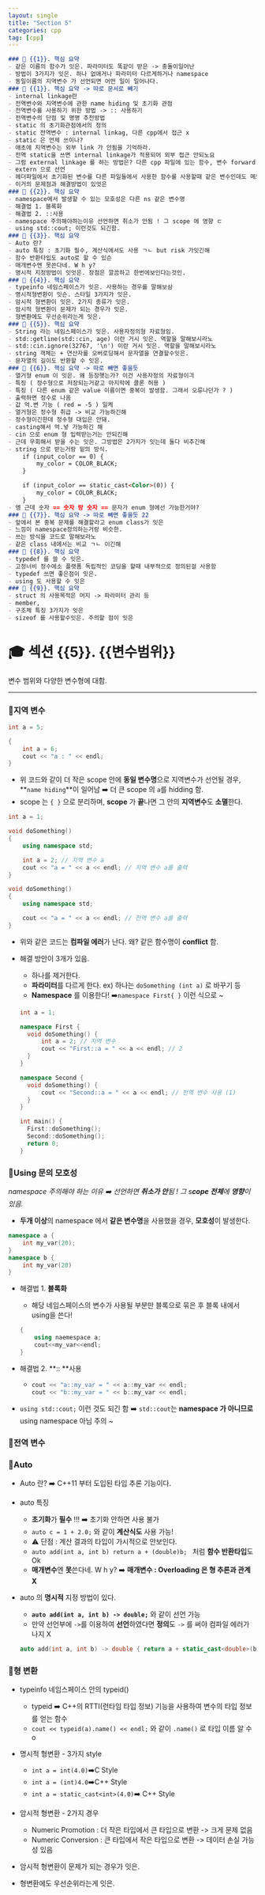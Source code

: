 ```yaml
---
layout: single
title: "Section 5"
categories: cpp
tag: [cpp]
---
```


```markdown
### 💟 {{1}}. 핵심 요약 
- 같은 이름의 함수가 잇은. 파라미터도 똑같이 받은 -> 충돌이일어난
- 방법이 3가지가 잇은. 하나 없애거나 파라미터 다르게하거나 namespace
- 동일이름의 지역변수 가 선언되면 어떤 일이 일어나다.
### 💟 {{1}}. 핵심 요약 -> 따로 문서로 빼기
- internal linkage란
- 전역변수와 지역변수에 관한 name hiding 및 초기화 관점 
- 전역변수를 사용하기 위한 방법 -> :: 사용하기
- 전역변수의 단점 및 명명 추천방법
- static 의 초기화관점에서의 정의 
- static 전역변수 : internal linkag, 다른 cpp에서 접근 x
- static 은 언제 쓰이나?
- 애초에 지역변수는 외부 link 가 안됨을 기억하라. 
- 전역 static을 쓰면 internal linkage가 적용되어 외부 접근 안되노요
- 그럼 external linkage 를 하는 방법은? 다른 cpp 파일에 있는 함수, 변수 forward declaration
- extern 으로 선언
- 헤더파일에서 초기화된 변수를 다른 파일들에서 사용한 함수를 사용할때 같은 변수인데도 메모리 할당이 왜 다르게 되는거지?
- 이거의 문제점과 해결방법이 있엇은
### 💟 {{2}}. 핵심 요약
- namespace에서 발생할 수 있는 모호성은 다른 ns 같은 변수명
- 해결법 1. 블록화
- 해결법 2. ::사용
- namespace 주의해야하는이유 선언하면 취소가 안됨 ! 그 scope 에 영향 ㄷ
- using std::cout; 이런것도 되긴함.
### 💟 {{3}}. 핵심 요약
- Auto 란?
- auto 특징 : 초기화 필수, 계산식에서도 사용 ㄱㄴ but risk 가잇긴해
- 함수 반환타입도 auto로 할 수 있슨
- 매개변수엔 못쓴다네. W h y?
- 명시적 지정방법이 잇엇은. 장점은 깔끔하고 한번에보인다는것인.
### 💟 {{4}}. 핵심 요약
- typeinfo 네임스페이스가 잇은. 사용하는 경우를 말해보삼
- 명시적형변환이 잇슨. 스타일 3가지가 잇은.
- 암시적 형변환이 잇은. 2가지 종류가 잇은.
- 암시적 형변환이 문제가 되는 경우가 잇은.
- 형변환에도 우선순위라는게 잇은.
### 💟 {{5}}. 핵심 요약
- String 라는 네임스페이스가 잇은. 사용자정의형 자료형임.
- std::getline(std::cin, age) 이란 거시 잇은. 역할을 말해보시라노
- std::cin.ignore(32767, '\n') 이란 거시 잇은. 역할을 말해보시라노
- string 객체는 + 연산자를 오버로딩해서 문자열을 연결할수잇은.
- 문자열의 길이도 반환할 수 잇은.
### 💟 {{6}}. 핵심 요약 -> 따로 빼면 좋을듯
- 열거형 enum 이 잇은. 왜 등장햇는가? 이건 사용자정의 자료형이긔
- 특징 ( 정수형으로 저장되는거같고 마지막에 콜론 허용 )
- 특징 ( 다른 enum 같은 value 이름이면 중복이 발생함. 그래서 오류나던가 ? )
- 출력하면 정수로 나옴
- 값 억.변 가능 ( red = -5 ) 일케
- 열거형은 정수형 취급 -> 비교 가능하긴해
- 정수형이긴한데 정수형 대입은 안돼.
- casting해서 억.넣 가능하긴 해
- cin 으로 enum 형 입력받는거는 안되긴해
- 근데 우회해서 받을 수는 잇은. 그방법은 2가지가 잇는데 둘다 비추긴해
- string 으로 받는거랑 밑의 방식. 
    if (input_color == 0) {
        my_color = COLOR_BLACK;
    }

    if (input_color == static_cast<Color>(0)) {
		my_color = COLOR_BLACK;
	}
- 엥 근데 숫자 == 숫자 랑 숫자 == 문자가 enum 형에선 가능한거야?
### 💟 {{7}}. 핵심 요약 -> 따로 빼면 좋을듯 22
- 앞에서 본 중복 문제를 해결할라고 enum class가 잇은
- 느낌이 namespace정의하는거랑 비슷한.
- 쓰는 방식을 코드로 말해보라노
- 같은 class 내에서는 비교 ㄱㄴ 이긴해 
### 💟 {{8}}. 핵심 요약 
- typedef 를 쓸 수 잇은.
- 고정너비 정수에소 플랫폼 독립적인 코딩을 할때 내부적으로 정의된걸 사용함
- typedef 쓰면 좋은점이 잇은.
- using 도 사용할 수 잇은
### 💟 {{9}}. 핵심 요약
- struct 의 사용목적은 머지 -> 파라미터 관리 등
- member, 
- 구조체 특징 3가지가 잇은
- sizeof 를 사용할수잇은. 주의할 점이 잇은
```

# 🎓 섹션 {{5}}. {{변수범위}}

변수 범위와 다양한 변수형에 대함.

---

### 📌지역 변수

```c++
int a = 5;

{
    int a = 6;
    cout << "a : " << endl;
}
```

* 위 코드와 같이 더 작은 scope 안에 **동일 변수명**으로 지역변수가 선언될 경우, **`name hiding`**이 일어남 ➡️ 더 큰 scope 의 `a`를 hidding 함.
* scope 는 `{ }` 으로 분리하며, **scope** 가 **끝**나면 그 안의 **지역변수**도 **소멸**한다.

```c++
int a = 1;

void doSomething()
{
	using namespace std;

	int a = 2; // 지역 변수 a
	cout << "a = " << a << endl; // 지역 변수 a를 출력
}

void doSomething()
{
	using namespace std;

	cout << "a = " << a << endl; // 전역 변수 a를 출력
}

```

* 위와 같은 코드는 **컴파일 에러**가 난다. 왜? 같은 함수명이 **conflict** 함.

* 해결 방안이 3개가 있음.

  * 하나를 제거한다.
  * **파라미터**를 다르게 한다. ex) 하나는 `doSomething (int a)` 로 바꾸기 등 
  * **Namespace** 를 이용한다! ➡️`namespace First{ }` 이런 식으로 ~

  ```c++
  int a = 1;
  
  namespace First {
  	void doSomething() {
  		int a = 2; // 지역 변수
  		cout << "First::a = " << a << endl; // 2
  	}
  }
  
  namespace Second {
  	void doSomething() {
  		cout << "Second::a = " << a << endl; // 전역 변수 사용 (1)
  	}
  }
  
  int main() {
  	First::doSomething();
  	Second::doSomething();
  	return 0;
  }
  ```

### 📌Using 문의 모호성

*namespace 주의해야 하는 이유 ➡️ 선언하면 **취소가 안**됨 ! 그 s**cope 전체**에 **영향**이 있음.*

* **두개 이상**의 namespace 에서 **같은 변수명**을 사용했을 경우, **모호성**이 발생한다.

```c++
namespace a {
    int my_var(20);
}
namespace b {
    int my_var(20)
}
```

- 해결법 1. **블록화**

  - 해당 네임스페이스의 변수가 사용될 부분만 블록으로 묶은 후 블록 내에서 using을 쓴다!

  ```c++
  {
      using naemespace a;
      cout<<my_var<<endl;
  }
  ```

- 해결법 2. **:: **사용

  - ```c++
    cout << "a::my_var = " << a::my_var << endl;
    cout << "b::my_var = " << b::my_var << endl;
    ```

- `using std::cout;` 이런 것도 되긴 함 ➡️ `std::cout`는 **namespace 가 아니므로** using namespace 아님 주의 ~

### 📌전역 변수

### 📌Auto

- Auto 란? ➡️ C++11 부터 도입된 타입 추론 기능이다.

- auto 특징 

  -  **초기화**가 **필수** !!! ➡️ 초기화 안하면 사용 불가
  -  `auto c = 1 + 2.0;` 와 같이 **계산식도** 사용 가능! 
    - ⚠️ 단점 : 계산 결과의 타입이 가시적으로 안보인다.
  - `auto add(int a, int b) return a + (double)b; ` 처럼 **함수 반환타입**도 Ok
  - **매개변수**엔 **못**쓴다네. W h y? ➡️ **매개변수 : Overloading 은 형 추론과 관계 X** 

- auto 의 **명시적** 지정 방법이 있다.

  - **`auto add(int a, int b) -> double;`** 와 같이 선언 가능
  - 만약 선언부에 `->`를 이용하여 **선언**하였다면 **정의**도 `->` 를 써야 컴파일 에러가 나지 X

  ```c++
  auto add(int a, int b) -> double { return a + static_cast<double>(b); }
  ```

### 📌형 변환

- typeinfo 네임스페이스 안의 typeid()
  - typeid ➡️ C++의 RTTI(런타임 타입 정보) 기능을 사용하여 변수의 타입 정보를 얻는 함수
  - `cout << typeid(a).name() << endl;` 와 같이 `.name()` 로 타입 이름 알 수 o

- 명시적 형변환 - 3가지 style
  - `int a = int(4.0)`➡️C Style
  - `int a = (int)4.0`➡️C++ Style
  - `int a = static_cast<int>(4.0)`➡️ C++ Style

- 암시적 형변환 - 2가지 경우
  - Numeric Promotion : 더 작은 타입에서 큰 타입으로 변환 -> 크게 문제 없음
  - Numeric Conversion : 큰 타입에서 작은 타입으로 변환 -> 데이터 손실 가능성 있음

- 암시적 형변환이 문제가 되는 경우가 잇은.
- 형변환에도 우선순위라는게 잇은.

